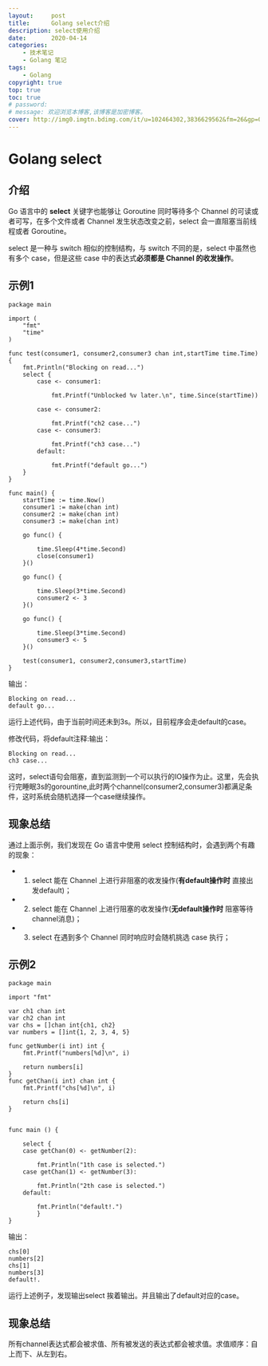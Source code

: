 ```yaml
---
layout:     post
title:      Golang select介绍
description: select使用介绍
date:       2020-04-14
categories:
    - 技术笔记
    - Golang 笔记
tags:
    - Golang
copyright: true
top: true
toc: true
# password: 
# message: 欢迎浏览本博客,该博客是加密博客。
cover: http://img0.imgtn.bdimg.com/it/u=102464302,3836629562&fm=26&gp=0.jpg
---
```


# Golang select

## 介绍

Go 语言中的 **select** 关键字也能够让 Goroutine 同时等待多个 Channel 的可读或者可写，在多个文件或者 Channel 发生状态改变之前，select 会一直阻塞当前线程或者 Goroutine。

select 是一种与 switch 相似的控制结构，与 switch 不同的是，select 中虽然也有多个 case，但是这些 case 中的表达式**必须都是 Channel 的收发操作**。

## 示例1

    package main

    import (
        "fmt"
        "time"
    )

    func test(consumer1, consumer2,consumer3 chan int,startTime time.Time) {
        fmt.Println("Blocking on read...")
        select {
            case <- consumer1:

                fmt.Printf("Unblocked %v later.\n", time.Since(startTime))

            case <- consumer2:

                fmt.Printf("ch2 case...")
            case <- consumer3:

                fmt.Printf("ch3 case...")
            default:

                fmt.Printf("default go...")
        }
    }

    func main() {
        startTime := time.Now()
        consumer1 := make(chan int)
        consumer2 := make(chan int)
        consumer3 := make(chan int)

        go func() {

            time.Sleep(4*time.Second)
            close(consumer1)
        }()

        go func() {

            time.Sleep(3*time.Second)
            consumer2 <- 3
        }()

        go func() {

            time.Sleep(3*time.Second)
            consumer3 <- 5
        }()
        
        test(consumer1, consumer2,consumer3,startTime)
    }

输出：

    Blocking on read...
    default go...

运行上述代码，由于当前时间还未到3s。所以，目前程序会走default的case。

修改代码，将default注释:输出：

    Blocking on read...
    ch3 case...

这时，select语句会阻塞，直到监测到一个可以执行的IO操作为止。这里，先会执行完睡眠3s的gorountine,此时两个channel(consumer2,consumer3)都满足条件，这时系统会随机选择一个case继续操作。

## 现象总结

通过上面示例，我们发现在 Go 语言中使用 select 控制结构时，会遇到两个有趣的现象：

- 1. select 能在 Channel 上进行非阻塞的收发操作(**有default操作时** 直接出发default)；
- 2. select 能在 Channel 上进行阻塞的收发操作(**无default操作时** 阻塞等待channel消息)；
- 3. select 在遇到多个 Channel 同时响应时会随机挑选 case 执行；

## 示例2

    package main

    import "fmt"

    var ch1 chan int
    var ch2 chan int
    var chs = []chan int{ch1, ch2}
    var numbers = []int{1, 2, 3, 4, 5}

    func getNumber(i int) int {
        fmt.Printf("numbers[%d]\n", i)

        return numbers[i]
    }
    func getChan(i int) chan int {
        fmt.Printf("chs[%d]\n", i)

        return chs[i]
    }


    func main () {

        select {
        case getChan(0) <- getNumber(2):

            fmt.Println("1th case is selected.")
        case getChan(1) <- getNumber(3):

            fmt.Println("2th case is selected.")
        default:

            fmt.Println("default!.")
            }
    }

输出：

    chs[0]
    numbers[2]
    chs[1]
    numbers[3]
    default!.

运行上述例子，发现输出select 挨着输出。并且输出了default对应的case。

## 现象总结

所有channel表达式都会被求值、所有被发送的表达式都会被求值。求值顺序：自上而下、从左到右。